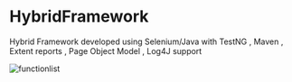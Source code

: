 # HybridFramework
Hybrid Framework developed using Selenium/Java with TestNG , Maven , Extent reports , Page Object Model , Log4J support

![functionlist](https://user-images.githubusercontent.com/33172793/34607618-726c9de0-f23a-11e7-96fe-dd03d27e5a9e.png)
